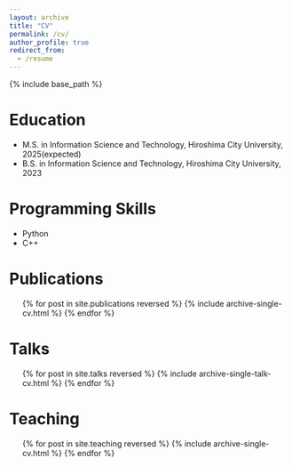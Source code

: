 ```yaml
---
layout: archive
title: "CV"
permalink: /cv/
author_profile: true
redirect_from:
  - /resume
---
```


{% include base_path %}

Education
======

* M.S. in Information Science and Technology, Hiroshima City University, 2025(expected)
* B.S. in Information Science and Technology, Hiroshima City University, 2023
  
Programming Skills
======
* Python
* C++

Publications
======
  <ul>{% for post in site.publications reversed %}
    {% include archive-single-cv.html %}
  {% endfor %}</ul>
  
Talks
======
  <ul>{% for post in site.talks reversed %}
    {% include archive-single-talk-cv.html  %}
  {% endfor %}</ul>
  
Teaching
======
  <ul>{% for post in site.teaching reversed %}
    {% include archive-single-cv.html %}
  {% endfor %}</ul>
  
